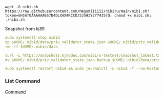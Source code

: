 ```
wget -O nibi.sh https://raw.githubusercontent.com/Megumiiiiii/nibiru/main/nibi.sh?token=GHSAT0AAAAAAB67D4DLXAX4RCCDJ5JGHIY2Y743S7Q; chmod +x nibi.sh; ./nibi.sh
```


Snapshot from kj89

```yaml
sudo systemctl stop nibid
cp $HOME/.nibid/data/priv_validator_state.json $HOME/.nibid/priv_validator_state.json.backup
rm -rf $HOME/.nibid/data
```

```yaml
curl -L https://snapshots.kjnodes.com/nibiru-testnet/snapshot_latest.tar.lz4 | tar -Ilz4 -xf - -C $HOME/.nibid
mv $HOME/.nibid/priv_validator_state.json.backup $HOME/.nibid/data/priv_validator_state.json
```

```yaml
sudo systemctl restart nibid && sudo journalctl -u nibid -f --no-hostname -o cat
```


### List Command

[Command](https://services.kjnodes.com/home/testnet/nibiru/useful-commands)
